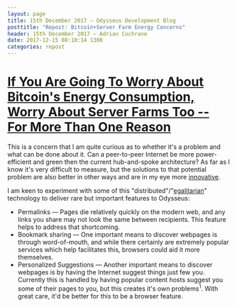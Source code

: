 ```yaml
---
layout: page
title: 15th December 2017 — Odysseus Development Blog
posttitle: "Repost: Bitcoin+Server Farm Energy Concerns"
header: 15th December 2017 — Adrian Cochrane
date: 2017-12-15 08:10:14 1300
categories: repost
---
```


# [If You Are Going To Worry About Bitcoin's Energy Consumption, Worry About Server Farms Too -- For More Than One Reason](https://www.techdirt.com/articles/20171213/03424038794/if-you-are-going-to-worry-about-bitcoins-energy-consumption-worry-about-server-farms-too-more-than-one-reason.shtml)

This is a concern that I am quite curious as to whether it's a problem and what can be done about it. Can a peer-to-peer Internet be more power-efficient and green then the current hub-and-spoke architecture? As far as I know it's very difficult to measure, but the solutions to that potential problem are also better in other ways and are in my eye more [innovative](https://ar.al/notes/privacy-as-innovation/). 

I am keen to experiment with some of this "distributed"/"[egalitarian](https://mastodon.ar.al/@aral/99036879877897705)" technology to deliver rare but important features to Odysseus:

* Permalinks — Pages die relatively quickly on the modern web, and any links you share may not look the same between recipients. This feature helps to address that shortcoming.
* Bookmark sharing — One important means to discover webpages is through word-of-mouth, and while there certainly are extremely popular services which help facilitates this, browsers could aid it more themselves.
* Personalized Suggestions — Another important means to discover webpages is by having the Internet suggest things just few you. Currently this is handled by having popular content hosts suggest you some of their pages to you, but this creates it's own problems<sup title="It only serves their site, not the web; it requires intense tracking and privacy invasion; ads may bias it; etc">1</sup>. With great care, it'd be better for this to be a browser feature. 
